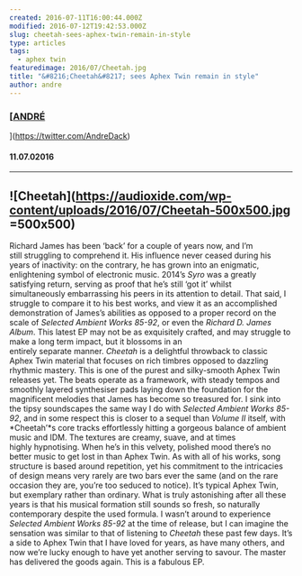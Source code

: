 ```yaml
---
created: 2016-07-11T16:00:44.000Z
modified: 2016-07-12T19:42:53.000Z
slug: cheetah-sees-aphex-twin-remain-in-style
type: articles
tags:
  - aphex twin
featuredimage: 2016/07/Cheetah.jpg
title: "&#8216;Cheetah&#8217; sees Aphex Twin remain in style"
author: andre
---
```

### [<u>ANDRÉ</u>
](<https://twitter.com/AndreDack>)
#### 11\.07.02016
------

![Cheetah](<https://audioxide.com/wp-content/uploads/2016/07/Cheetah-500x500.jpg> =500x500)
------
Richard James has been ‘back’ for a couple of years now, and I’m still struggling to comprehend it. His influence never ceased during his years of inactivity: on the contrary, he has grown into an enigmatic, enlightening symbol of electronic music. 2014’s *Syro* was a greatly satisfying return, serving as proof that he’s still ‘got it’ whilst simultaneously embarrassing his peers in its attention to detail. That said, I struggle to compare it to his best works, and view it as an accomplished demonstration of James’s abilities as opposed to a proper record on the scale of *Selected Ambient Works 85-92*, or even the *Richard D. James Album*. This latest EP may not be as exquisitely crafted, and may struggle to make a long term impact, but it blossoms in an entirely separate manner. *Cheetah* is a delightful throwback to classic Aphex Twin material that focuses on rich timbres opposed to dazzling rhythmic mastery.
This is one of the purest and silky-smooth Aphex Twin releases yet. The beats operate as a framework, with steady tempos and smoothly layered synthesiser pads laying down the foundation for the magnificent melodies that James has become so treasured for. I sink into the tipsy soundscapes the same way I do with *Selected Ambient Works 85-92*, and in some respect this is closer to a sequel than *Volume II* itself, with *Cheetah’*s core tracks effortlessly hitting a gorgeous balance of ambient music and IDM. The textures are creamy, suave, and at times highly hypnotising. When he’s in this velvety, polished mood there’s no better music to get lost in than Aphex Twin. As with all of his works, song structure is based around repetition, yet his commitment to the intricacies of design means very rarely are two bars ever the same (and on the rare occasion they are, you’re too seduced to notice).
It’s typical Aphex Twin, but exemplary rather than ordinary. What is truly astonishing after all these years is that his musical formation still sounds so fresh, so naturally contemporary despite the used formula. I wasn’t around to experience *Selected Ambient Works 85-92* at the time of release, but I can imagine the sensation was similar to that of listening to *Cheetah* these past few days. It’s a side to Aphex Twin that I have loved for years, as have many others, and now we’re lucky enough to have yet another serving to savour. The master has delivered the goods again. This is a fabulous EP.